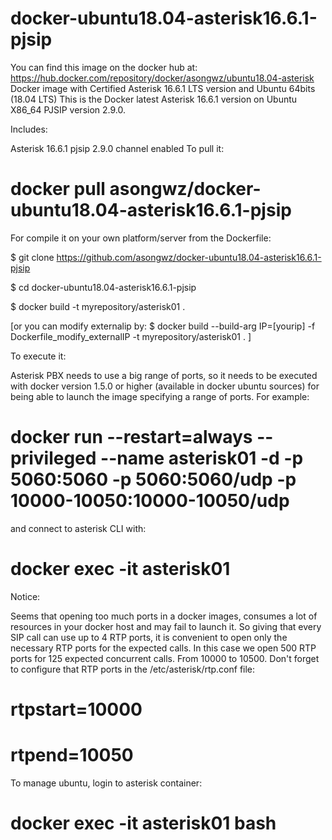 # docker-ubuntu18.04-asterisk16.6.1-pjsip
You can find this image on the docker hub at: https://hub.docker.com/repository/docker/asongwz/ubuntu18.04-asterisk
Docker image with Certified Asterisk 16.6.1 LTS version and Ubuntu 64bits (18.04 LTS)
This is the Docker latest Asterisk 16.6.1 version on Ubuntu X86_64 PJSIP version 2.9.0.

Includes:

Asterisk 16.6.1
pjsip 2.9.0 channel enabled
To pull it:

# docker pull asongwz/docker-ubuntu18.04-asterisk16.6.1-pjsip

For compile it on your own platform/server from the Dockerfile:

$ git clone https://github.com/asongwz/docker-ubuntu18.04-asterisk16.6.1-pjsip

$ cd docker-ubuntu18.04-asterisk16.6.1-pjsip

$ docker build -t myrepository/asterisk01 .

[or you can modify externalip by:
$ docker build --build-arg IP=[yourip] -f Dockerfile_modify_externalIP -t myrepository/asterisk01 .
]

To execute it:

Asterisk PBX needs to use a big range of ports, so it needs to be executed with docker version 1.5.0 or higher (available in docker ubuntu sources) for being able to launch the image specifying a range of ports. For example:

# docker run --restart=always --privileged --name asterisk01 -d -p 5060:5060 -p 5060:5060/udp -p 10000-10050:10000-10050/udp 

and connect to asterisk CLI with:

# docker exec -it asterisk01 

Notice:

Seems that opening too much ports in a docker images, consumes a lot of resources in your docker host and may fail to launch it. So giving that every SIP call can use up to 4 RTP ports, it is convenient to open only the necessary RTP ports for the expected calls. In this case we open 500 RTP ports for 125 expected concurrent calls. From 10000 to 10500. Don't forget to configure that RTP ports in the /etc/asterisk/rtp.conf file:

# rtpstart=10000
# rtpend=10050

To manage ubuntu, login to asterisk container:

# docker exec -it asterisk01 bash
